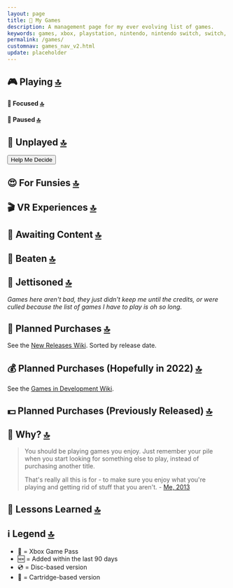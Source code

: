 ```yaml
---
layout: page
title: 🔮 My Games
description: A management page for my ever evolving list of games.
keywords: games, xbox, playstation, nintendo, nintendo switch, switch, oculus quest, oculus, quest, virtual reality, vr
permalink: /games/
customnav: games_nav_v2.html
update: placeholder
---
```


<a id="playing"></a>

## 🎮 Playing [🔝][top]

#### 👀 Focused [🔝][top]

<div id="games-playing"></div>

<a id="paused"></a>
#### 🚥 Paused [🔝][top]

<div id="games-paused"></div>

<a id="unplayed"></a>
## 👾 Unplayed [🔝][top]

<button onclick="suggestRandomGame()">Help Me Decide</button>

<div id="games-unplayed"></div>

<a id="fun"></a>

## 😍 For Funsies [🔝][top]

<div id="games-fun"></div>

<a id="vr-experiences"></a>

## 🎬 VR Experiences [🔝][top]

<div id="games-vr-experiences"></div>

<a id="awaiting-content"></a>

## 📆 Awaiting Content [🔝][top]

<div id="games-awaiting-content"></div>
   
<a id="beaten"></a>

## 🏁 Beaten [🔝][top]

<div id="games-beaten"></div>

<a id="jettisoned"></a>

## 🚀 Jettisoned [🔝][top]

_Games here aren't bad, they just didn't keep me until the credits, or were culled because the list
of games I have to play is oh so long._

<div id="games-jettisoned"></div>

<a id="purchases"></a>

## 💸 Planned Purchases [🔝][top]

See the [New Releases Wiki][new-releases]. Sorted by release date.

<div id="purchases-planned"></div>

## 💰 Planned Purchases (Hopefully in 2022) [🔝][top]

See the [Games in Development Wiki][games-in-development].

<div id="purchases-hopeful"></div>

## 💵 Planned Purchases (Previously Released) [🔝][top]

<div id="purchases-previous"></div>

<a id="why"></a>

## 💭 Why? [🔝][top]

> You should be playing games you enjoy. Just remember your pile when you start
> looking for something else to play, instead of purchasing another title.
>
> That's really all this is for - to make sure you enjoy what you're playing and getting rid of
> stuff that you aren't. - [Me, 2013][2013 - 12 month pile thread GWJ]

<a id="lessons"></a>

## 📝 Lessons Learned [🔝][top]

<div id="lessons-learned"></div>

<a id="legend"></a>

## ℹ️ Legend [🔝][top]

* 💚 = Xbox Game Pass
* 🆕 = Added within the last 90 days
* 💿 = Disc-based version
* 💾 = Cartridge-based version

<script type="text/javascript" src="/assets/javascript/api_functions.js"></script>
<script type="text/javascript" src="/assets/javascript/game_display_functions.js"></script>
<script type="text/javascript" src="/assets/javascript/games.js"></script>

[top]: #page-top
[new-releases]: https://en.wikipedia.org/wiki/2022_in_video_games#Game_releases
[games-in-development]: https://en.wikipedia.org/wiki/List_of_video_games_in_development
[2013 - 12 month pile thread GWJ]: https://www.gamerswithjobs.com/node/1283851?page=6#comment-12179406

